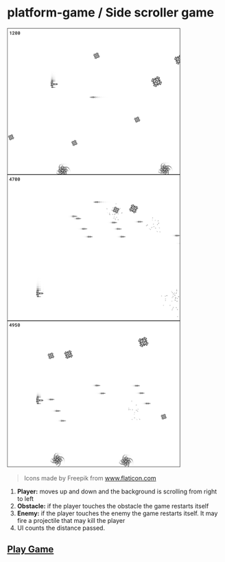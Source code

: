 # platform-game / Side scroller game

![](./platform-game3-wireframe-img.png)

> Icons made by Freepik from www.flaticon.com

1. **Player:** moves up and down and the background is scrolling from right to left
1. **Obstacle:** if the player touches the obstacle the game restarts itself
1. **Enemy:** if the player touches the enemy the game restarts itself. It may fire a projectile
that may kill the player
1. UI counts the distance passed.

## [Play Game](https://rodionsibov.github.io/platform-game/platform-game3.html)
